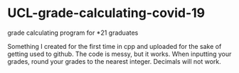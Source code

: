 # UCL-grade-calculating-covid-19
grade calculating program for *21 graduates

Something I created for the first time in cpp and uploaded for the sake of getting used to github.
The code is messy, but it works.
When inputting your grades, round your grades to the nearest integer. Decimals will not work.
